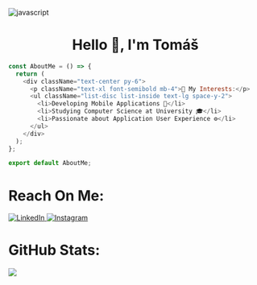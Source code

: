 
![javascript](https://github.com/user-attachments/assets/a955abbb-53bd-4040-9954-c4d1770799f3)

<div align="center">
  
  # **Hello 👋, I'm Tomáš**
  
</div>

```js
const AboutMe = () => {
  return (
    <div className="text-center py-6">
      <p className="text-xl font-semibold mb-4">🎯 My Interests:</p>
      <ul className="list-disc list-inside text-lg space-y-2">
        <li>Developing Mobile Applications 📱</li>
        <li>Studying Computer Science at University 🎓</li>
        <li>Passionate about Application User Experience ⚙️</li>
      </ul>
    </div>
  );
};

export default AboutMe;
```
# Reach On Me:
<a href="https://www.linkedin.com/in/tomaszelenak/" target="_blank"> <img src="https://img.shields.io/badge/LinkedIn-0077B5?style=for-the-badge&logo=linkedin&logoColor=white" alt="LinkedIn" /> </a> <a href="https://www.instagram.com/z.tomino/" target="_blank"> <img src="https://img.shields.io/badge/Instagram-E4405F?style=for-the-badge&logo=instagram&logoColor=white" alt="Instagram" /> </a> </div>

# GitHub Stats:
![](https://github-readme-stats.vercel.app/api/top-langs/?username=Tom4sko&theme=gotham&hide_border=true&include_all_commits=true&count_private=true&layout=compact)

<!-- Proudly created with GPRM ( https://gprm.itsvg.in ) -->
